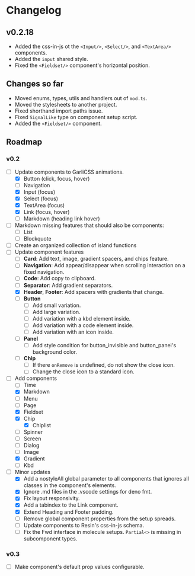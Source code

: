 # Changelog

## v0.2.18

- Added the css-in-js ot the `<Input/>`, `<Select/>`, and `<TextArea/>` components.
- Added the `input` shared style.
- Fixed the `<Fieldset/>` component's horizontal position.
 
## Changes so far

- Moved enums, types, utils and handlers out of `mod.ts`.
- Moved the stylesheets to another project.
- Fixed shorthand import paths issue.
- Fixed `SignalLike` type on component setup script.
- Added the `<Fieldset/>` component.

## Roadmap

### v0.2

- [ ] Update components to GarliCSS animations.
  - [x] Button (click, focus, hover)
  - [ ] Navigation
  - [x] Input (focus)
  - [x] Select (focus)
  - [x] TextArea (focus)
  - [x] Link (focus, hover)
  - [ ] Markdown (heading link hover)
- [ ] Markdown missing features that should also be components:
  - [ ] List
  - [ ] Blockquote
- [ ] Create an organized collection of island functions
- [ ] Update component features
  - [ ] **Card**: Add text, image, gradient spacers, and chips feature.
  - [ ] **Navigation**: Add appear/disappear when scrolling interaction on a
        fixed navigation.
  - [ ] **Code**: Add copy to clipboard.
  - [ ] **Separator**: Add gradient separators.
  - [x] **Header**, **Footer**: Add spacers with gradients that change.
  - [ ] **Button**
    - [ ] Add small variation.
    - [ ] Add large variation.
    - [ ] Add variation with a kbd element inside.
    - [ ] Add variation with a code element inside.
    - [ ] Add variation with an icon inside.
  - [ ] **Panel**
    - [ ] Add style condition for button_invisible and button_panel's background color.
  - [ ] **Chip**
    - [ ] If there `onRemove` is undefined, do not show the close icon.
    - [ ] Change the close icon to a standard icon.
- [ ] Add components
  - [ ] Time
  - [x] Markdown
  - [ ] Menu
  - [ ] Page
  - [x] Fieldset
  - [x] Chip
    - [x] Chiplist
  - [ ] Spinner
  - [ ] Screen
  - [ ] Dialog
  - [ ] Image
  - [x] Gradient
  - [ ] Kbd
- [ ] Minor updates
  - [x] Add a nostyleAll global parameter to all components that ignores all classes in the component's elements.
  - [x] Ignore .md files in the .vscode settings for deno fmt.
  - [x] Fix layout responsivity.
  - [x] Add a tabindex to the Link component.
  - [x] Extend Heading and Footer padding.
  - [ ] Remove global component properties from the setup spreads.
  - [ ] Update components to Resin's css-in-js schema.
  - [ ] Fix the Fwd interface in molecule setups. `Partial<>` is missing in subcomponent types.

### v0.3

- [ ] Make component's default prop values configurable.
